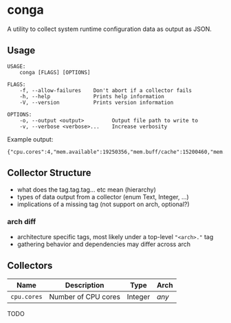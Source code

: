 # conga
A utility to collect system runtime configuration data as output as JSON.

## Usage

```
USAGE:
    conga [FLAGS] [OPTIONS]

FLAGS:
    -f, --allow-failures    Don't abort if a collector fails
    -h, --help              Prints help information
    -V, --version           Prints version information

OPTIONS:
    -o, --output <output>         Output file path to write to
    -v, --verbose <verbose>...    Increase verbosity
```

Example output:

```
{"cpu.cores":4,"mem.available":19250356,"mem.buff/cache":15200460,"mem.free":5059576,"mem.shared":542100,"mem.total":32827160,"mem.used":12567124,"swap.free":16769276,"swap.total":16777212,"swap.used":7936}
```

## Collector Structure
 - what does the tag.tag.tag... etc mean (hierarchy)
 - types of data output from a collector (enum Text, Integer, ...)
 - implications of a missing tag (not support on arch, optional?)

### arch diff
 - architecture specific tags, most likely under a top-level `"<arch>."` tag
 - gathering behavior and dependencies may differ across arch

## Collectors

Name     | Description | Type | Arch
---------|-------------|------|------
`cpu.cores` | Number of CPU cores | Integer | *any*
TODO




